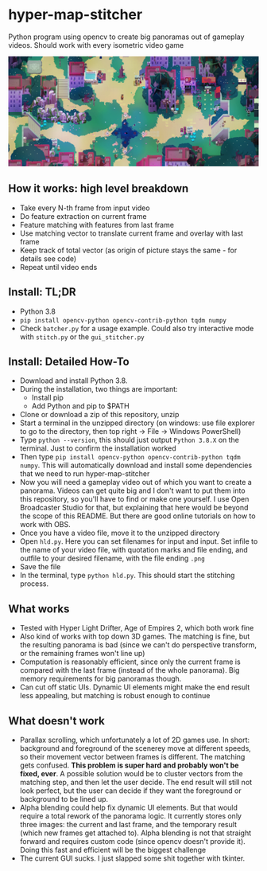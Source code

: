 # hyper-map-stitcher

Python program using opencv to create big panoramas out of gameplay videos. Should work with every isometric video game

![](banner.png)

## How it works: high level breakdown

* Take every N-th frame from input video
* Do feature extraction on current frame
* Feature matching with features from last frame 
* Use matching vector to translate current frame and overlay with last frame
* Keep track of total vector (as origin of picture stays the same - for details see code)
* Repeat until video ends

## Install: TL;DR

* Python 3.8
* `pip install opencv-python opencv-contrib-python tqdm numpy`
* Check `batcher.py` for a usage example. Could also try interactive mode with `stitch.py` or the `gui_stitcher.py`

## Install: Detailed How-To

* Download and install Python 3.8. 
* During the installation, two things are important:
  * Install pip
  * Add Python and pip to $PATH
* Clone or download a zip of this repository, unzip
* Start a terminal in the unzipped directory (on windows: use file explorer to go to the directory, then top right -> File -> Windows PowerShell)
* Type `python --version`, this should just output `Python 3.8.X` on the terminal. Just to confirm the installation worked
* Then type `pip install opencv-python opencv-contrib-python tqdm numpy`. This will automatically download and install some dependencies that we need to run hyper-map-stitcher
* Now you will need a gameplay video out of which you want to create a panorama. Videos can get quite big and I don't want to put them into this repository, so you'll have to find or make one yourself. I use Open Broadcaster Studio for that, but explaining that here would be beyond the scope of this README. But there are good online tutorials on how to work with OBS.
* Once you have a video file, move it to the unzipped directory
* Open `hld.py`. Here you can set filenames for input and input. Set infile to the name of your video file, with quotation marks and file ending, and outfile to your desired filename, with the file ending `.png`
* Save the file
* In the terminal, type `python hld.py`. This should start the stitching process.

## What works

* Tested with Hyper Light Drifter, Age of Empires 2, which both work fine
* Also kind of works with top down 3D games. The matching is fine, but the resulting panorama is bad (since we can't do perspective transform, or the remaining frames won't line up)
* Computation is reasonably efficient, since only the current frame is compared with the last frame (instead of the whole panorama). Big memory requirements for big panoramas though.
* Can cut off static UIs. Dynamic UI elements might make the end result less appealing, but matching is robust enough to continue

## What doesn't work

* Parallax scrolling, which unfortunately a lot of 2D games use. In short: background and foreground of the scenerey move at different speeds, so their movement vector between frames is different. The matching gets confused. **This problem is super hard and probably won't be fixed, ever**. A possible solution would be to cluster vectors from the matching step, and then let the user decide. The end result will still not look perfect, but the user can decide if they want the foreground or background to be lined up.
* Alpha blending could help fix dynamic UI elements. But that would require a total rework of the panorama logic. It currently stores only three images: the current and last frame, and the temporary result (which new frames get attached to). Alpha blending is not that straight forward and requires custom code (since opencv doesn't provide it). Doing this fast and efficient will be the biggest challenge
* The current GUI sucks. I just slapped some shit together with tkinter. 
